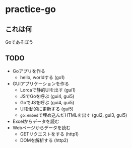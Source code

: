 # practice-go

## これは何

Goであそぼう

## TODO

- Goアプリを作る
    - hello, worldする (go1)
- GUIアプリケーションを作る
    - Lorcaで静的UIを出す (gui1)
    - JSでGoを呼ぶ (gui4, gui5)
    - GoでJSを呼ぶ (gui4, gui5)
    - UIを動的に更新する (gui5)
    - `go:embed`で埋め込んだHTMLを出す (gui2, gui3, gui5)
- Excelからデータを読む
- Webページからデータを読む
    - GETリクエストをする (http1)
    - DOMを解析する (http2)
